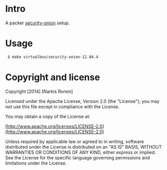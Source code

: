 # Intro 
A packer [security-onion](https://code.google.com/p/security-onion/) setup.


# Usage
```bash
 $ make virtualbox/security-onion-12.04.4
```

# Copyright and license

Copyright [2014] [Narkis Ronen]

Licensed under the Apache License, Version 2.0 (the "License");
you may not use this file except in compliance with the License.

You may obtain a copy of the License at:

  [http://www.apache.org/licenses/LICENSE-2.0](http://www.apache.org/licenses/LICENSE-2.0)

Unless required by applicable law or agreed to in writing, software
distributed under the License is distributed on an "AS IS" BASIS,
WITHOUT WARRANTIES OR CONDITIONS OF ANY KIND, either express or implied.
See the License for the specific language governing permissions and
limitations under the License.
